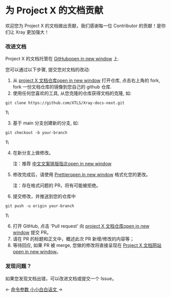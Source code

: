 # 为 Project X 的文档贡献

欢迎您为 Project X 的文档做出贡献，我们感谢每一位 Contributor 的贡献！是你们让 Xray 更加强大！

### 改进文档 <a href="#gai-jin-wen-dang" id="gai-jin-wen-dang"></a>

Project X 的文档托管在 [GitHubopen in new window](https://github.com/XTLS/Xray-docs-next) 上.

您可以通过以下步骤, 提交您对文档的改动:

1. 从 [project X 文档仓库open in new window](https://github.com/XTLS/Xray-docs-next) 打开仓库, 点击右上角的 fork, fork 一份文档仓库的镜像到您自己的 github 仓库.
2. 使用任何您喜欢的工具, 从您克隆的仓库获得文档的克隆, 如:

```
git clone https://github.com/XTLS/Xray-docs-next.git
```

1\


3. 基于 main 分支创建新的分支, 如:

```
git checkout -b your-branch
```

1\


4.  在新分支上做修改。

    注：推荐 [中文文案排版指北open in new window](https://github.com/sparanoid/chinese-copywriting-guidelines)
5.  修改完成后，请使用 [Prettieropen in new window](https://prettier.io/docs/en/install.html) 格式化您的更改。

    注：存在格式问题的 PR，将有可能被拒绝。
6. 提交修改，并推送到您的仓库中

```
git push -u origin your-branch
```

1\


6. 打开 GitHub, 点击 'Pull request' 向 [project X 文档仓库open in new window](https://github.com/XTLS/Xray-docs-next) 提交 PR。
7. 请在 PR 的标题和正文中，概述此次 PR 新增/修改的内容等；
8. 等待回应, 如果 PR 被 merge, 您做的修改将直接呈现在 [Project X 文档网站open in new window](broken-reference)。

### 发现问题？ <a href="#fa-xian-wen-ti" id="fa-xian-wen-ti"></a>

如果您发现文档出错，可以改进文档或提交一个 Issue。

← [命令参数 ](broken-reference)[小小白白话文 ](broken-reference)→
